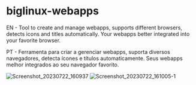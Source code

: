 # biglinux-webapps

EN - Tool to create and manage webapps, supports different browsers, detects icons and titles automatically. Your webapps better integrated into your favorite browser.

PT - Ferramenta para criar a gerenciar webapps, suporta diversos navegadores, detecta ícones e títulos automaticamente. Seus webapps melhor integrados ao seu navegador favorito.

![Screenshot_20230722_160937](https://github.com/biglinux/biglinux-webapps/assets/25956396/bf5d545f-4f86-452e-a470-5812f34f77c9)
![Screenshot_20230722_161005-1](https://github.com/biglinux/biglinux-webapps/assets/25956396/de66d6de-0247-4a28-97c0-4ec7674c9321)
